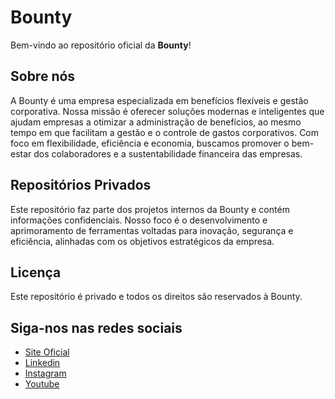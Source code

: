 # Bounty

Bem-vindo ao repositório oficial da **Bounty**!

## Sobre nós

A Bounty é uma empresa especializada em benefícios flexíveis e gestão corporativa. Nossa missão é oferecer soluções modernas e inteligentes que ajudam empresas a otimizar a administração de benefícios, ao mesmo tempo em que facilitam a gestão e o controle de gastos corporativos. Com foco em flexibilidade, eficiência e economia, buscamos promover o bem-estar dos colaboradores e a sustentabilidade financeira das empresas.

## Repositórios Privados

Este repositório faz parte dos projetos internos da Bounty e contém informações confidenciais. Nosso foco é o desenvolvimento e aprimoramento de ferramentas voltadas para inovação, segurança e eficiência, alinhadas com os objetivos estratégicos da empresa.

## Licença

Este repositório é privado e todos os direitos são reservados à Bounty.

## Siga-nos nas redes sociais

- [Site Oficial](https://cartaobounty.com.br/)
- [Linkedin](https://www.linkedin.com/company/cartaobounty)
- [Instagram](https://www.instagram.com/usebounty)
- [Youtube](https://www.youtube.com/@cartaobounty)

